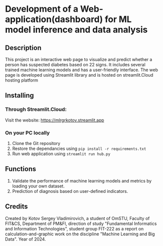 # Development of a Web-application(dashboard) for ML model inference and data analysis

## Description
This project is an interactive web page to visualize and predict whether a person has suspected diabetes based on 22 signs.
It includes several trained machine learning models and has a user-friendly interface.
The web page is developed using Streamlit library and is hosted on streamlit.Cloud hosting platform

## Installing

### Through Streamlit.Cloud:
Visit the website: https://mlrgrkotov.streamlit.app

### On your PC locally
1) Clone the Git repository
2) Restore the dependancies using `pip install -r requirements.txt`
3) Run web application using `streamlit run hub.py`

## Functions
1) Validate the performance of machine learning models and metrics by loading your own dataset.
2) Prediction of diagnosis based on user-defined indicators.

## Credits
Created by Kotov Sergey Vladimirovich, a student of OmSTU, Faculty of FIT&CS, Department of PM&FI, direction of study "Fundamental Informatics and Information Technologies", student group FIT-222 as a report on calculation-and-graphic work on the discipline "Machine Learning and Big Data". Year of 2024.